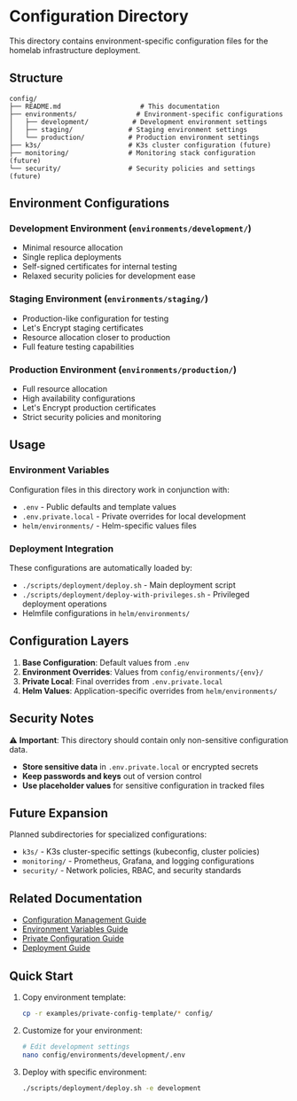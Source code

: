 # Configuration Directory

This directory contains environment-specific configuration files for the homelab infrastructure deployment.

## Structure

```
config/
├── README.md                    # This documentation
├── environments/               # Environment-specific configurations
│   ├── development/           # Development environment settings
│   ├── staging/              # Staging environment settings
│   └── production/           # Production environment settings
├── k3s/                      # K3s cluster configuration (future)
├── monitoring/               # Monitoring stack configuration (future)
└── security/                 # Security policies and settings (future)
```

## Environment Configurations

### Development Environment (`environments/development/`)
- Minimal resource allocation
- Single replica deployments
- Self-signed certificates for internal testing
- Relaxed security policies for development ease

### Staging Environment (`environments/staging/`)
- Production-like configuration for testing
- Let's Encrypt staging certificates
- Resource allocation closer to production
- Full feature testing capabilities

### Production Environment (`environments/production/`)
- Full resource allocation
- High availability configurations
- Let's Encrypt production certificates
- Strict security policies and monitoring

## Usage

### Environment Variables
Configuration files in this directory work in conjunction with:
- `.env` - Public defaults and template values
- `.env.private.local` - Private overrides for local development
- `helm/environments/` - Helm-specific values files

### Deployment Integration
These configurations are automatically loaded by:
- `./scripts/deployment/deploy.sh` - Main deployment script
- `./scripts/deployment/deploy-with-privileges.sh` - Privileged deployment operations
- Helmfile configurations in `helm/environments/`

## Configuration Layers

1. **Base Configuration**: Default values from `.env`
2. **Environment Overrides**: Values from `config/environments/{env}/`
3. **Private Local**: Final overrides from `.env.private.local`
4. **Helm Values**: Application-specific overrides from `helm/environments/`

## Security Notes

⚠️ **Important**: This directory should contain only non-sensitive configuration data.

- **Store sensitive data** in `.env.private.local` or encrypted secrets
- **Keep passwords and keys** out of version control
- **Use placeholder values** for sensitive configuration in tracked files

## Future Expansion

Planned subdirectories for specialized configurations:

- `k3s/` - K3s cluster-specific settings (kubeconfig, cluster policies)
- `monitoring/` - Prometheus, Grafana, and logging configurations
- `security/` - Network policies, RBAC, and security standards

## Related Documentation

- [Configuration Management Guide](../docs/configuration/README.md)
- [Environment Variables Guide](../docs/configuration/environment-variables.md)  
- [Private Configuration Guide](../docs/configuration/private-configuration.md)
- [Deployment Guide](../docs/deployment/README.md)

## Quick Start

1. Copy environment template:
   ```bash
   cp -r examples/private-config-template/* config/
   ```

2. Customize for your environment:
   ```bash
   # Edit development settings
   nano config/environments/development/.env
   ```

3. Deploy with specific environment:
   ```bash
   ./scripts/deployment/deploy.sh -e development
   ```
